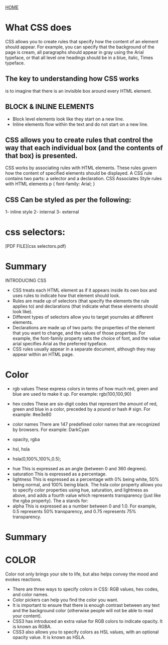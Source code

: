 [HOME](README.md)

# What CSS does

CSS allows you to create rules that specify how the content of an element should appear. For example, you can specify that
the background of the page is cream, all paragraphs should appear in gray using the Arial typeface, or that all level one
headings should be in a blue, italic, Times typeface.

## The key to understanding how CSS works
is to imagine that there is an invisible box around every HTML element.

## BLOCK & INLINE ELEMENTS
- Block level elements look like they start on a new line.
- Inline elements flow within the text and do not start on a new line. 


## CSS allows you to create rules that control the way that each individual box (and the contents of that box) is presented.

CSS works by associating rules with HTML elements. These rules govern
how the content of specified elements should be displayed. A CSS rule contains two parts: a selector and a declaration.
CSS Associates Style rules with HTML elements
p {
font-family: Arial;
}

## CSS Can be styled as per the following:
1- inline style
2- internal 
3- external

# css selectors:
[PDF FILE](css selectors.pdf)

# Summary
INTRODUCING CSS
* CSS treats each HTML element as if it appears inside its own box and uses rules to indicate how that element should look.
* Rules are made up of selectors (that specify the elements the rule applies to) and declarations (that indicate what these elements should look like).
* Different types of selectors allow you to target yourrules at different elements.
* Declarations are made up of two parts: the properties of the element that you want to change, and the values
of those properties. For example, the font-family property sets the choice of font, and the value arial specifies Arial as the preferred typeface.
* CSS rules usually appear in a separate document, although they may appear within an HTML page.

# Color

* rgb values
These express colors in terms of how much red, green and blue are used to make it up. For
example: rgb(100,100,90)
* hex codes
These are six-digit codes that represent the amount of red, green and blue in a color, preceded by a pound or hash # sign. For example: #ee3e80
* color names
There are 147 predefined color names that are recognized by browsers. For example: DarkCyan

* opacity, rgba

* hsl, hsla
* hsla(0,100%,100%,0.5);
- hue
This is expressed as an angle (between 0 and 360 degrees).
- saturation
This is expressed as a percentage.
- lightness
This is expressed as a percentage with 0% being white, 50% being normal, and 100% being black.
The hsla color property allows you to specify color properties using hue, saturation, and lightness as above, and adds a fourth value which represents transparency (just like the rgba
property). The a stands for:
- alpha
This is expressed as a number between 0 and 1.0. For example, 0.5 represents 50% transparency, and 0.75 represents 75% transparency.

# Summary
# COLOR
Color not only brings your site to life, but also helps convey the mood and evokes reactions.
* There are three ways to specify colors in CSS: RGB values, hex codes, and color names.
* Color pickers can help you find the color you want.
* It is important to ensure that there is enough contrast between any text and the background color (otherwise people will not be able to read your content).
* CSS3 has introduced an extra value for RGB colors to indicate opacity. It is known as RGBA.
* CSS3 also allows you to specify colors as HSL values, with an optional opacity value. It is known as HSLA.

